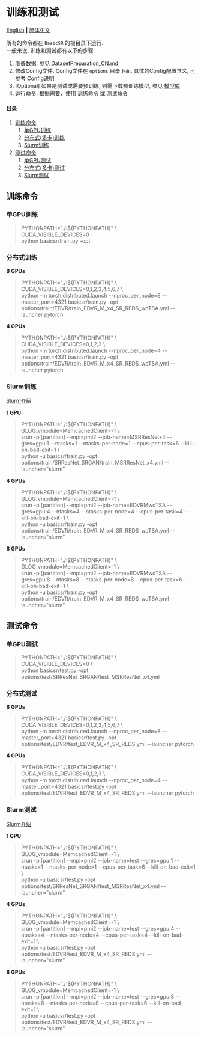 # 训练和测试

[English](TrainTest.md) **|** [简体中文](TrainTest_CN.md)

所有的命令都在 `BasicSR` 的根目录下运行. <br>
一般来说, 训练和测试都有以下的步骤:

1. 准备数据. 参见 [DatasetPreparation_CN.md](DatasetPreparation_CN.md)
1. 修改Config文件. Config文件在 `options` 目录下面. 具体的Config配置含义, 可参考 [Config说明](Config_CN.md)
1. [Optional] 如果是测试或需要预训练, 则需下载预训练模型, 参见 [模型库](ModelZoo_CN.md)
1. 运行命令. 根据需要，使用 [训练命令](#训练命令) 或 [测试命令](#测试命令)

#### 目录

1. [训练命令](#训练命令)
    1. [单GPU训练](#单GPU训练)
    1. [分布式(多卡)训练](#分布式训练)
    1. [Slurm训练](#Slurm训练)
1. [测试命令](#测试命令)
    1. [单GPU测试](#单GPU测试)
    1. [分布式(多卡)测试](#分布式测试)
    1. [Slurm测试](#Slurm测试)

## 训练命令

### 单GPU训练

> PYTHONPATH="./:${PYTHONPATH}" \\\
CUDA_VISIBLE_DEVICES=0 \
python basicsr/train.py -opt 
### 分布式训练

**8 GPUs**

> PYTHONPATH="./:${PYTHONPATH}" \\\
> CUDA_VISIBLE_DEVICES=0,1,2,3,4,5,6,7 \\\
> python -m torch.distributed.launch --nproc_per_node=8 --master_port=4321 basicsr/train.py -opt options/train/EDVR/train_EDVR_M_x4_SR_REDS_woTSA.yml --launcher pytorch

**4 GPUs**

> PYTHONPATH="./:${PYTHONPATH}" \\\
> CUDA_VISIBLE_DEVICES=0,1,2,3 \\\
> python -m torch.distributed.launch --nproc_per_node=4 --master_port=4321 basicsr/train.py -opt options/train/EDVR/train_EDVR_M_x4_SR_REDS_woTSA.yml --launcher pytorch

### Slurm训练

[Slurm介绍](https://slurm.schedmd.com/quickstart.html)

**1 GPU**

> PYTHONPATH="./:${PYTHONPATH}" \\\
> GLOG_vmodule=MemcachedClient=-1 \\\
> srun -p [partition] --mpi=pmi2 --job-name=MSRResNetx4 --gres=gpu:1 --ntasks=1 --ntasks-per-node=1 --cpus-per-task=6 --kill-on-bad-exit=1 \\\
> python -u basicsr/train.py -opt options/train/SRResNet_SRGAN/train_MSRResNet_x4.yml --launcher="slurm"

**4 GPUs**


> PYTHONPATH="./:${PYTHONPATH}" \\\
> GLOG_vmodule=MemcachedClient=-1 \\\
> srun -p [partition] --mpi=pmi2 --job-name=EDVRMwoTSA --gres=gpu:4 --ntasks=4 --ntasks-per-node=4 --cpus-per-task=4 --kill-on-bad-exit=1 \\\
> python -u basicsr/train.py -opt options/train/EDVR/train_EDVR_M_x4_SR_REDS_woTSA.yml --launcher="slurm"

**8 GPUs**

> PYTHONPATH="./:${PYTHONPATH}" \\\
> GLOG_vmodule=MemcachedClient=-1 \\\
> srun -p [partition] --mpi=pmi2 --job-name=EDVRMwoTSA --gres=gpu:8 --ntasks=8 --ntasks-per-node=8 --cpus-per-task=6 --kill-on-bad-exit=1 \\\
> python -u basicsr/train.py -opt options/train/EDVR/train_EDVR_M_x4_SR_REDS_woTSA.yml --launcher="slurm"

## 测试命令

### 单GPU测试

> PYTHONPATH="./:${PYTHONPATH}" \\\
> CUDA_VISIBLE_DEVICES=0 \\\
> python basicsr/test.py -opt options/test/SRResNet_SRGAN/test_MSRResNet_x4.yml

### 分布式测试

**8 GPUs**

> PYTHONPATH="./:${PYTHONPATH}" \\\
> CUDA_VISIBLE_DEVICES=0,1,2,3,4,5,6,7 \\\
> python -m torch.distributed.launch --nproc_per_node=8 --master_port=4321 basicsr/test.py -opt options/test/EDVR/test_EDVR_M_x4_SR_REDS.yml --launcher pytorch

**4 GPUs**

> PYTHONPATH="./:${PYTHONPATH}" \\\
> CUDA_VISIBLE_DEVICES=0,1,2,3 \\\
> python -m torch.distributed.launch --nproc_per_node=4 --master_port=4321 basicsr/test.py -opt options/test/EDVR/test_EDVR_M_x4_SR_REDS.yml  --launcher pytorch

### Slurm测试

[Slurm介绍](https://slurm.schedmd.com/quickstart.html)

**1 GPU**

> PYTHONPATH="./:${PYTHONPATH}" \\\
> GLOG_vmodule=MemcachedClient=-1 \\\
> srun -p [partition] --mpi=pmi2 --job-name=test --gres=gpu:1 --ntasks=1 --ntasks-per-node=1 --cpus-per-task=6 --kill-on-bad-exit=1 \\\
> python -u basicsr/test.py -opt options/test/SRResNet_SRGAN/test_MSRResNet_x4.yml --launcher="slurm"

**4 GPUs**

> PYTHONPATH="./:${PYTHONPATH}" \\\
> GLOG_vmodule=MemcachedClient=-1 \\\
> srun -p [partition] --mpi=pmi2 --job-name=test --gres=gpu:4 --ntasks=4 --ntasks-per-node=4 --cpus-per-task=4 --kill-on-bad-exit=1 \\\
> python -u basicsr/test.py -opt options/test/EDVR/test_EDVR_M_x4_SR_REDS.yml --launcher="slurm"

**8 GPUs**

> PYTHONPATH="./:${PYTHONPATH}" \\\
> GLOG_vmodule=MemcachedClient=-1 \\\
> srun -p [partition] --mpi=pmi2 --job-name=test --gres=gpu:8 --ntasks=8 --ntasks-per-node=8 --cpus-per-task=6 --kill-on-bad-exit=1 \\\
> python -u basicsr/test.py -opt options/test/EDVR/test_EDVR_M_x4_SR_REDS.yml --launcher="slurm"
